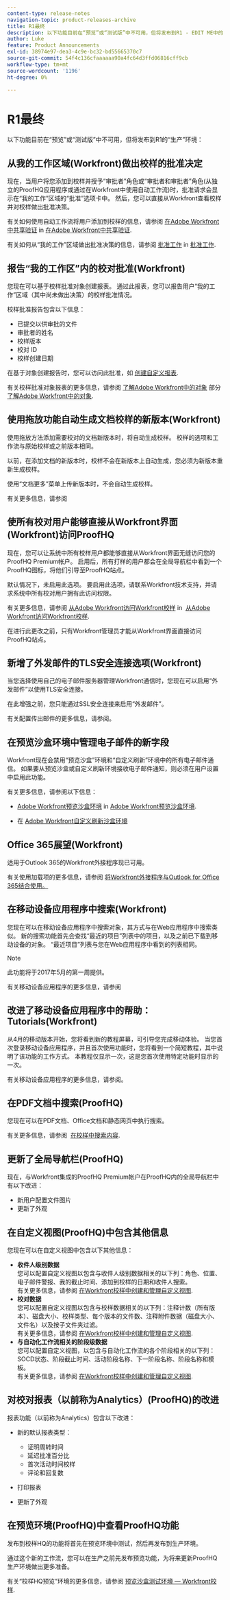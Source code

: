 ```yaml
---
content-type: release-notes
navigation-topic: product-releases-archive
title: R1最终
description: 以下功能目前在“预览”或“测试版”中不可用，但将发布到R1 - EDIT ME中的“生产”环境。
author: Luke
feature: Product Announcements
exl-id: 38974e97-dea3-4c9e-bc32-bd55665370c7
source-git-commit: 54f4c136cfaaaaaa90a4fc64d3ffd06816cff9cb
workflow-type: tm+mt
source-wordcount: '1196'
ht-degree: 0%

---
```


# R1最终

以下功能目前在“预览”或“测试版”中不可用，但将发布到R1的“生产”环境：

## 从我的工作区域(Workfront)做出校样的批准决定

现在，当用户将您添加到校样并授予“审批者”角色或“审批者和审批者”角色(从独立的ProofHQ应用程序或通过在Workfront中使用自动工作流)时，批准请求会显示在“我的工作”区域的“批准”选项卡中。 然后，您可以直接从Workfront查看校样并对校样做出批准决策。

有关如何使用自动工作流将用户添加到校样的信息，请参阅 [在Adobe Workfront中共享验证](../../../../review-and-approve-work/proofing/managing-proofs-within-workfront/share-a-proof-in-workfront.md) in [在Adobe Workfront中共享验证](../../../../review-and-approve-work/proofing/managing-proofs-within-workfront/share-a-proof-in-workfront.md).

有关如何从“我的工作”区域做出批准决策的信息，请参阅 [批准工作](../../../../review-and-approve-work/manage-approvals/approving-work.md) in [批准工作](../../../../review-and-approve-work/manage-approvals/approving-work.md). 

## 报告“我的工作区”内的校对批准(Workfront)

您现在可以基于校样批准对象创建报表。 通过此报表，您可以报告用户“我的工作”区域（其中尚未做出决策）的校样批准情况。

校样批准报告包含以下信息：

* 已提交以供审批的文件
* 审批者的姓名
* 校样版本
* 校对 ID
* 校样创建日期

在基于对象创建报告时，您可以访问此批准，如 [创建自定义报表](../../../../reports-and-dashboards/reports/creating-and-managing-reports/create-custom-report.md).

有关校样批准对象报表的更多信息，请参阅 [了解Adobe Workfront中的对象](../../../../workfront-basics/navigate-workfront/workfront-navigation/understand-objects.md) 部分 [了解Adobe Workfront中的对象](../../../../workfront-basics/navigate-workfront/workfront-navigation/understand-objects.md).

## 使用拖放功能自动生成文档校样的新版本(Workfront)

使用拖放方法添加需要校对的文档新版本时，将自动生成校样。 校样的选项和工作流与原始校样或之前版本相同。

以前，在添加文档的新版本时，校样不会在新版本上自动生成，您必须为新版本重新生成校样。

使用“文档更多”菜单上传新版本时，不会自动生成校样。

有关更多信息，请参阅

## 使所有校对用户能够直接从Workfront界面(Workfront)访问ProofHQ

现在，您可以让系统中所有校样用户都能够直接从Workfront界面无缝访问您的ProofHQ Premium帐户。 启用后，所有打样的用户都会在全局导航栏中看到一个ProofHQ图标，将他们引导至ProofHQ站点。

默认情况下，未启用此选项。 要启用此选项，请联系Workfront技术支持，并请求系统中所有校对用户拥有此访问权限。

有关更多信息，请参阅 [从Adobe Workfront访问Workfront校样](../../../../review-and-approve-work/proofing/managing-proofs-within-workfront/access-wf-proof-in-workfront.md) in  [从Adobe Workfront访问Workfront校样](../../../../review-and-approve-work/proofing/managing-proofs-within-workfront/access-wf-proof-in-workfront.md).

在进行此更改之前，只有Workfront管理员才能从Workfront界面直接访问ProofHQ站点。

## 新增了外发邮件的TLS安全连接选项(Workfront)

当您选择使用自己的电子邮件服务器管理Workfront通信时，您现在可以启用“外发邮件”以使用TLS安全连接。

在此增强之前，您只能通过SSL安全连接来启用“外发邮件”。

有关配置传出邮件的更多信息，请参阅。

## 在预览沙盒环境中管理电子邮件的新字段

Workfront现在会禁用“预览沙盒”环境和“自定义刷新”环境中的所有电子邮件通信。 如果要从预览沙盒或自定义刷新环境接收电子邮件通知，则必须在用户设置中启用此功能。

有关更多信息，请参阅以下信息：

* [Adobe Workfront预览沙盒环境](../../../../administration-and-setup/set-up-workfront/workfront-testing-environments/wf-preview-sandbox-environment.md) in [Adobe Workfront预览沙盒环境](../../../../administration-and-setup/set-up-workfront/workfront-testing-environments/wf-preview-sandbox-environment.md).

* 在 [Adobe Workfront自定义刷新沙盒环境](../../../../administration-and-setup/set-up-workfront/workfront-testing-environments/wf-custom-refresh-sandbox-environment.md)

## Office 365展望(Workfront)

适用于Outlook 365的Workfront外接程序现已可用。 

有关使用加载项的更多信息，请参阅 [将Workfront外接程序与Outlook for Office 365结合使用。](https://support.workfront.com/hc/en-us/sections/205046167)

## 在移动设备应用程序中搜索(Workfront)

您现在可以在移动设备应用程序中搜索对象，其方式与在Web应用程序中搜索类似。 新的搜索功能首先会查找“最近的项目”列表中的项目，以及之前已下载到移动设备的对象。 “最近项目”列表与您在Web应用程序中看到的列表相同。

>[!NOTE]
>
>此功能将于2017年5月的第一周提供。

有关移动设备应用程序的更多信息，请参阅  

## 改进了移动设备应用程序中的帮助：Tutorials(Workfront)

从4月的移动版本开始，您将看到新的教程屏幕，可引导您完成移动体验。 当您首次登录移动设备应用程序，并且首次使用功能时，您将看到一个简短教程，其中说明了该功能的工作方式。 本教程仅显示一次，这是您首次使用特定功能时显示的一次。

有关移动设备应用程序的更多信息，请参阅。

## 在PDF文档中搜索(ProofHQ)

您现在可以在PDF文档、Office文档和静态网页中执行搜索。

有关更多信息，请参阅  [在校样中搜索内容](../../../../review-and-approve-work/proofing/reviewing-proofs-within-workfront/review-a-proof/search-in-a-proof.md).

## 更新了全局导航栏(ProofHQ)

现在，与Workfront集成的ProofHQ Premium帐户在ProofHQ内的全局导航栏中有以下改进：

* 新用户配置文件图片 
* 更新了外观

## 在自定义视图(ProofHQ)中包含其他信息

您现在可以在自定义视图中包含以下其他信息：

* **收件人级别数据**\
   您可以配置自定义视图以包含与收件人级别数据相关的以下列：角色、位置、电子邮件警报、我的截止时间、添加到校样的日期和收件人搜索。\
   有关更多信息，请参阅 [在Workfront校样中创建和管理自定义视图](../../../../workfront-proof/wp-work-proofsfiles/manage-your-work/create-and-manage-custom-views.md).
* **校对数据**\
   您可以配置自定义视图以包含与校样数据相关的以下列：注释计数（所有版本）、磁盘大小、校样类型、每个版本的文件数、注释附件数据（磁盘大小、文件名）以及按子文件夹过滤。\
   有关更多信息，请参阅 [在Workfront校样中创建和管理自定义视图](../../../../workfront-proof/wp-work-proofsfiles/manage-your-work/create-and-manage-custom-views.md).
* **与自动化工作流相关的阶段级数据**\
   您可以配置自定义视图，以包含与自动化工作流的各个阶段相关的以下列：SOCD状态、阶段截止时间、活动阶段名称、下一阶段名称、阶段名称和模板。\
   有关更多信息，请参阅 [在Workfront校样中创建和管理自定义视图](../../../../workfront-proof/wp-work-proofsfiles/manage-your-work/create-and-manage-custom-views.md).

## 对校对报表（以前称为Analytics）(ProofHQ)的改进

报表功能（以前称为Analytics）包含以下改进：

* 新的默认报表类型：

   * 证明周转时间
   * 延迟批准百分比
   * 首次活动时间校样
   * 评论和回复数

* 打印报表
* 更新了外观

## 在预览环境(ProofHQ)中查看ProofHQ功能

发布到校样HQ的功能将首先在预览环境中测试，然后再发布到生产环境。

通过这个新的工作流，您可以在生产之前先发布预览功能，为将来更新ProofHQ生产环境做出更多准备。

有关“校样HQ预览”环境的更多信息，请参阅 [预览沙盒测试环境 — Workfront校样](../../../../workfront-proof/wp-getstarted/system-information/preview-sandbox.md).
